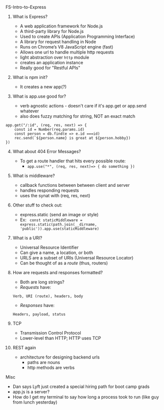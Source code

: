 FS-Intro-to-Express

1. What is Express? 
	- A web application framework for Node.js
	- A third-party library for Node.js
	- Used to create APIs (Application Programming Interface)
	- A library for request handling in Node
	- Runs on Chrome’s V8 JavaScript engine (fast)
	- Allows one url to handle multiple http requests
	- light abstraction over `http` module
	- creates an application instance
	- Really good for "Restful APIs"

2. What is npm init?
	- It creates a new app(?)

3. What is app.use good for?
	- verb agnostic actions - doesn't care if it's app.get or app.send whatever
	- also does fuzzy matching for string, NOT an exact match

```
app.get("/:id", (req, res, next) => {
	const id = Number(req.params.id)
	const person = db.find(e => e.id ===id)
	rec.send(`${person.name} is great at ${person.hobby})
})
```

4. What about 404 Error Messages? 
	- To get a route handler that hits every possible route:
		- `app.use("*", (req, res, next)=> {
			do something
		})`

5. What is middleware?
	- callback functions between between client and server
	- handles responding requests
	- uses the synat with (req, res, next)

6. Other stuff to check out:
	- express.static (send an image or style)
	- Ex:
	` const staticMiddleware = express.static(path.join(__dirname, 'public')).app.use(staticMiddleware)`

7. What is a URI?
	- Universal Resource Identifier
	- Can give a name, a location, or both
	- URLS are a subset of URIs (Universal Resource Locator)
	- Can be thought of as a *route* (thus, routers)

8. How are requests and responses formatted?
	- Both are long strings?
	- *Requests* have: 
	```
	Verb, URI (route), headers, body
	```
	- *Responses* have: 
	```
	Headers, payload, status
	```

9. TCP
	- Transmission Control Protocol
	- Lower-level than HTTP; HTTP uses TCP

10. REST again
	- architecture for designing backend urls
		- paths are nouns
		- http methods are verbs

Misc
- Dan says Lyft just created a special hiring path for boot camp grads
- app.js is a server?
- How do I get my terminal to say how long a process took to run (like guy from lunch yesterday)
